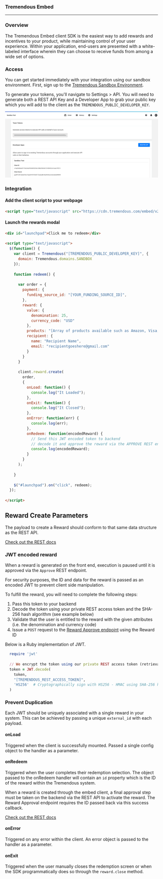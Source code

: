 ### Tremendous Embed
-----

### Overview

The Tremendous Embed client SDK is the easiest way to add rewards and incentives to your product, while maintaining control of your user experience. Within your application, end-users are presented with a white-labeled interface wherein they can choose to receive funds from among a wide set of options.

### Access

You can get started immediately with your integration using our sandbox environment. First, sign up to the [Tremendous Sandbox Environment](https://testflight.tremendous.com).

To generate your tokens, you'll navigate to Settings > API.  You will need to generate both a REST API Key and a Developer App to grab your public key which you will add to the client as the `TREMENDOUS_PUBLIC_DEVELOPER_KEY`.

![API Page](./sandbox.png?raw=true)

### Integration


#### Add the client script to your webpage

```html
<script type="text/javascript" src="https://cdn.tremendous.com/embed/v2.1.0/client.js" />
```

#### Launch the rewards modal

```html
<div id="launchpad">Click me to redeem</div>

<script type="text/javascript">
  $(function() {
    var client = Tremendous("[TREMENDOUS_PUBLIC_DEVELOPER_KEY]", {
      domain: Tremendous.domains.SANDBOX
    });

    function redeem() {

      var order = {
        payment: {
          funding_source_id: "[YOUR_FUNDING_SOURCE_ID]",
        },
        reward: {
          value: {
            denomination: 25,
            currency_code: "USD"
          },
          products: "[Array of products available such as Amazon, Visa, etc. (see products REST endpoint)]",
          recipient: {
            name: "Recipient Name",
            email: "recipientgoeshere@gmail.com"
          }
        }
      }

      client.reward.create(
        order,
        {
          onLoad: function() {
            console.log("It Loaded");
          },
          onExit: function() {
            console.log("It Closed");
          },
          onError: function(err) {
            console.log(err);
          },
          onRedeem: function(encodedReward) {
            // Send this JWT encoded token to backend
            // decode it and approve the reward via the APPROVE REST endpoint.
            console.log(encodedReward);
          }
        }
      );

    }

    $("#launchpad").on("click", redeem);
  });

</script>
```

## Reward Create Parameters

The payload to create a Reward should conform to that same data structure as the REST API.

[Check out the REST docs](https://www.tremendous.com/docs)


### JWT encoded reward

When a reward is generated on the front end, execution is paused until it is approved
via the `Approve` REST endpoint.

For security purposes, the ID and data for the reward is passed as an encoded JWT to prevent client side manipulation.

To fulfill the reward, you will need to complete the following steps:

1. Pass this token to your backend
2. Decode the token using your private REST access token and the SHA-256 hash algorithm (see example below)
3. Validate that the user is entitled to the reward with the given attributes (i.e. the denomination and currency code)
4. Issue a `POST` request to the [Reward Approve endpoint](https://www.tremendous.com/docs) using the Reward ID


Below is a Ruby implementation of JWT.

```ruby
  require 'jwt'

  // We encrypt the token using our private REST access token (retrievable in the dashboard)
  token = JWT.decode(
    token,
    "[TREMENDOUS_REST_ACCESS_TOKEN]",
    'HS256'  # Cryptographically sign with HS256 - HMAC using SHA-256 hash algorithm
  )
```

### Prevent Duplication

Each JWT should be uniquely associated with a single reward in your system. This can be achieved by passing a unique `external_id` with each payload.


#### onLoad

Triggered when the client is successfully mounted.  Passed a single config object to the handler as a parameter.

#### onRedeem

Triggered when the user completes their redemption selection. The object passed to the onRedeem handler will contain an `id` property which is the ID of the reward within the Tremendous system.

When a reward is created through the embed client, a final approval step must be taken on the backend via the REST API to activate the reward. The Reward Approval endpoint requires the ID passed back via this success callback.

[Check out the REST docs](https://www.tremendous.com/docs)

#### onError

Triggered on any error within the client.  An error object is passed to the handler as a parameter.

#### onExit

Triggered when the user manually closes the redemption screen or when the SDK programmatically does so through the `reward.close` method.


